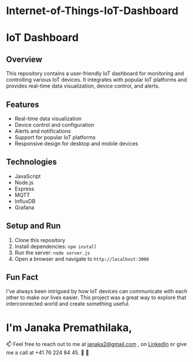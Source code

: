 # Internet-of-Things-IoT-Dashboard
# IoT Dashboard

## Overview
This repository contains a user-friendly IoT dashboard for monitoring and controlling various IoT devices. It integrates with popular IoT platforms and provides real-time data visualization, device control, and alerts.

## Features
- Real-time data visualization
- Device control and configuration
- Alerts and notifications
- Support for popular IoT platforms
- Responsive design for desktop and mobile devices

## Technologies
- JavaScript
- Node.js
- Express
- MQTT
- InfluxDB
- Grafana

## Setup and Run
1. Clone this repository
2. Install dependencies: `npm install`
3. Run the server: `node server.js`
4. Open a browser and navigate to `http://localhost:3000`

## Fun Fact
I've always been intrigued by how IoT devices can communicate with each other to make our lives easier. This project was a great way to explore that interconnected world and create something useful.

# I'm Janaka Premathilaka,
📫 Feel free to reach out to me at janaka2@gmail.com , on [LinkedIn](https://www.linkedin.com/in/janakap/) or give me a call at +41 76 224 84 45. 💌 🚀
